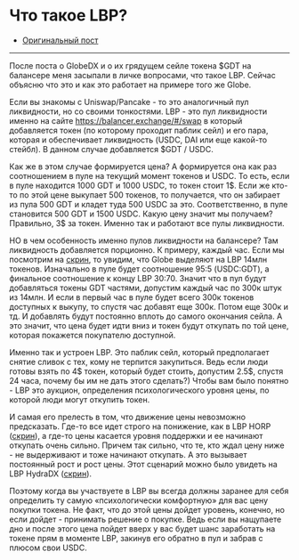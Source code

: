 # Что такое LBP?
- [Оригинальный пост](https://t.me/idoresearch/57)
---

После поста о GlobeDX и о их грядущем сейле токена $GDT на балансере меня засыпали в личке вопросами, что такое LBP. Сейчас объясню что это и как это работает на примере того же Globe.

Если вы знакомы с Uniswap/Pancake - то это аналогичный пул ликвидности, но со своими тонкостями. LBP - это пул ликвидности именно на сайте https://balancer.exchange/#/swap в который добавляется токен (по которому проходит паблик сейл) и его пара, которая и обеспечивает ликвидность (USDC, DAI или еще какой-то стейбл). В данном случае добавляется $GDT / USDC.

Как же в этом случае формируется цена? 
А формируется она как раз соотношением в пуле на текущий момент токенов и USDC. То есть, если в пуле находится 1000 GDT и 1000 USDC, то токен стоит 1\$. Если же кто-то по этой цене выкупает 500 токенов, то получается, что он забирает из пула 500 GDT и кладет туда 500 USDC за это. Соответственно, в пуле становится 500 GDT и 1500 USDC. Какую цену значит мы получаем? Правильно, 3$ за токен. Именно так и работают все пулы ликвидности.

НО в чем особенность именно пулов ликвидности на балансере?
Там ликвидность добавляется порционно. К примеру, каждый час. Если мы посмотрим на [скрин](https://prnt.sc/12rqtn1), то увидим, что Globe выделяют на LBP 14млн токенов. Изначально в пуле будет соотношение 95:5 (USDC:GDT), а финальное соотношение к концу LBP 30:70. Значит что в пул будут добавляться токены GDT частями, допустим каждый час по 300к штук из 14млн. И если в первый час в пуле будет всего 300к токенов доступных к выкупу, то спустя час добавят еще 300к. Потом еще 300к и тд. И добавлять будут постоянно вплоть до самого окончания сейла. А это значит, что цена будет идти вниз и токен будут откупать по той цене, которая покажется покупателю доступной. 

Именно так и устроен LBP. Это паблик сейл, который предполагает снятие сливок с тех, кому не терпится закупиться. Ведь если люди готовы взять по 4$ токен, который будет стоить, допустим 2.5$, спустя 24 часа, почему бы им не дать этого сделать?) Чтобы вам было понятно - LBP это аукцион, определения психологического уровня цены, по которой люди могут откупить токен.

И самая его прелесть в том, что движение цены невозможно предсказать. Где-то все идет строго на понижение, как в LBP HORP ([скрин](https://prnt.sc/12rr97o)), а где-то цены касается уровня поддержки и ее начинают откупать очень сильно. Причем так сильно, что те, кто ждал цену ниже - не выдерживают и тоже начинают откупать. А это вызывает постоянный рост и рост цены. Этот сценарий можно было увидеть на LBP HydraDX ([скрин](https://prnt.sc/12rrbnz)).

Поэтому когда вы участвуете в LBP вы всегда должны заранее для себя определить ту самую «психологически комфортную» для вас цену покупки токена. Не факт, что до этой цены дойдет уровень, конечно, но если дойдет - принимать решение о покупке. Ведь если вы нащупаете дно и после этого цена пойдет вверх у вас будет шанс заработать на токене прям в моменте LBP, закинув его обратно в пул и забрав с плюсом свои USDC.